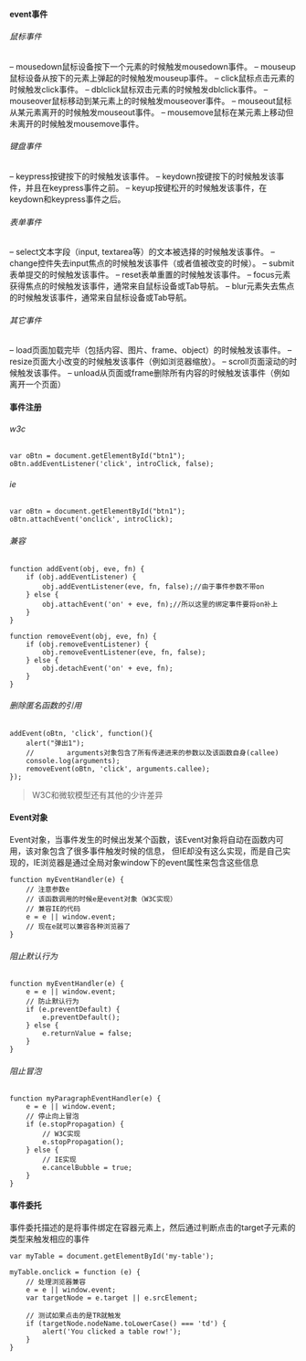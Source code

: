 #### event事件
###### 鼠标事件
– mousedown鼠标设备按下一个元素的时候触发mousedown事件。
– mouseup鼠标设备从按下的元素上弹起的时候触发mouseup事件。
– click鼠标点击元素的时候触发click事件。
– dblclick鼠标双击元素的时候触发dblclick事件。
– mouseover鼠标移动到某元素上的时候触发mouseover事件。
– mouseout鼠标从某元素离开的时候触发mouseout事件。
– mousemove鼠标在某元素上移动但未离开的时候触发mousemove事件。
###### 键盘事件
– keypress按键按下的时候触发该事件。
– keydown按键按下的时候触发该事件，并且在keypress事件之前。
– keyup按键松开的时候触发该事件，在keydown和keypress事件之后。
###### 表单事件
– select文本字段（input, textarea等）的文本被选择的时候触发该事件。
– change控件失去input焦点的时候触发该事件（或者值被改变的时候）。
– submit表单提交的时候触发该事件。
– reset表单重置的时候触发该事件。
– focus元素获得焦点的时候触发该事件，通常来自鼠标设备或Tab导航。
– blur元素失去焦点的时候触发该事件，通常来自鼠标设备或Tab导航。
###### 其它事件
– load页面加载完毕（包括内容、图片、frame、object）的时候触发该事件。
– resize页面大小改变的时候触发该事件（例如浏览器缩放）。
– scroll页面滚动的时候触发该事件。
– unload从页面或frame删除所有内容的时候触发该事件（例如离开一个页面）

#### 事件注册
###### w3c
```
var oBtn = document.getElementById("btn1");
oBtn.addEventListener('click', introClick, false);
```
###### ie
```
var oBtn = document.getElementById("btn1");
oBtn.attachEvent('onclick', introClick);
```
###### 兼容
```
function addEvent(obj, eve, fn) {
    if (obj.addEventListener) {
        obj.addEventListener(eve, fn, false);//由于事件参数不带on
    } else {
        obj.attachEvent('on' + eve, fn);//所以这里的绑定事件要将on补上
    }
}

function removeEvent(obj, eve, fn) {
    if (obj.removeEventListener) {
        obj.removeEventListener(eve, fn, false);
    } else {
        obj.detachEvent('on' + eve, fn);
    }
}
```
###### 删除匿名函数的引用
```
addEvent(oBtn, 'click', function(){
    alert("弹出1");
    //        arguments对象包含了所有传递进来的参数以及该函数自身(callee)
    console.log(arguments);
    removeEvent(oBtn, 'click', arguments.callee);
});
```
>W3C和微软模型还有其他的少许差异

#### Event对象
Event对象，当事件发生的时候出发某个函数，该Event对象将自动在函数内可用，该对象包含了很多事件触发时候的信息，
但IE却没有这么实现，而是自己实现的，IE浏览器是通过全局对象window下的event属性来包含这些信息
```
function myEventHandler(e) {
    // 注意参数e
    // 该函数调用的时候e是event对象（W3C实现）
    // 兼容IE的代码
    e = e || window.event;
    // 现在e就可以兼容各种浏览器了
}
```
###### 阻止默认行为
```
function myEventHandler(e) {
    e = e || window.event;
    // 防止默认行为
    if (e.preventDefault) {
        e.preventDefault();
    } else {
        e.returnValue = false;
    }
}
```
###### 阻止冒泡
```
function myParagraphEventHandler(e) {
    e = e || window.event;
    // 停止向上冒泡
    if (e.stopPropagation) {
        // W3C实现
        e.stopPropagation();
    } else {
        // IE实现
        e.cancelBubble = true;
    }
}
```

#### 事件委托
事件委托描述的是将事件绑定在容器元素上，然后通过判断点击的target子元素的类型来触发相应的事件
```
var myTable = document.getElementById('my-table');

myTable.onclick = function (e) {
    // 处理浏览器兼容
    e = e || window.event;
    var targetNode = e.target || e.srcElement;

    // 测试如果点击的是TR就触发
    if (targetNode.nodeName.toLowerCase() === 'td') {
        alert('You clicked a table row!');
    }
}
```